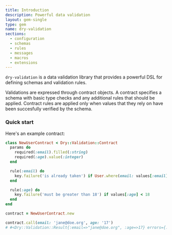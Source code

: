```yaml
---
title: Introduction
description: Powerful data validation
layout: gem-single
type: gem
name: dry-validation
sections:
  - configuration
  - schemas
  - rules
  - messages
  - macros
  - extensions
---
```


`dry-validation` is a data validation library that provides a powerful DSL for defining schemas and validation rules.

Validations are expressed through contract objects. A contract specifies a schema with basic type checks and any additional rules that should be applied. Contract rules are applied only when values that they rely on have been succesfully verified by the schema.

### Quick start

Here's an example contract:

``` ruby
class NewUserContract < Dry::Validation::Contract
  params do
    required(:email).filled(:string)
    required(:age).value(:integer)
  end

  rule(:email) do
    key.failure('is already taken') if User.where(email: values[:email]).count > 0
  end

  rule(:age) do
    key.failure('must be greater than 18') if values[:age] < 18
  end
end

contract = NewUserContract.new

contract.call(email: 'jane@doe.org', age: '17')
# #<Dry::Validation::Result{:email=>"jane@doe.org", :age=>17} errors={:age=>["must be greater than 18"]}>
```